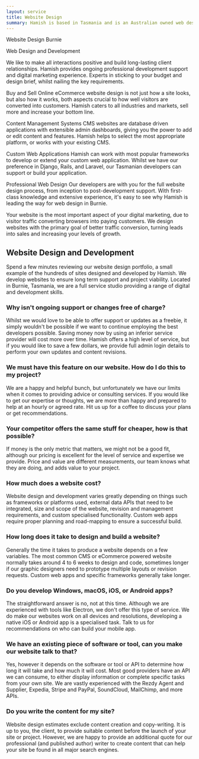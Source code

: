 ```yaml
---
layout: service
title: Website Design
summary: Hamish is based in Tasmania and is an Australian owned web design studio. Our capabilities include unique custom design and affordable development to ensure a website that suits your needs.
---
```


Website Design Burnie

Web Design and Development


We like to make all interactions positive and build long-lasting client relationships. Hamish provides ongoing professional development support and digital marketing experience. Experts in sticking to your budget and design brief, whilst nailing the key requirements.

Buy and Sell Online
eCommerce website design is not just how a site looks, but also how it works, both aspects crucial to how well visitors are converted into customers. Hamish caters to all industries and markets, sell more and increase your bottom line.

Content Management Systems
CMS websites are database driven applications with extensible admin dashboards, giving you the power to add or edit content and features. Hamish helps to select the most appropriate platform, or works with your existing CMS.

Custom Web Applications
Hamish can work with most popular frameworks to develop or extend your custom web application. Whilst we have our preference in Django, Rails, and Laravel, our Tasmanian developers can support or build your application.

Professional Web Design
Our developers are with you for the full website design process, from inception to post-development support. With first-class knowledge and extensive experience, it's easy to see why Hamish is leading the way for web design in Burnie.

Your website is the most important aspect of your digital marketing, due to visitor traffic converting browsers into paying customers. We design websites with the primary goal of better traffic conversion, turning leads into sales and increasing your levels of growth.

## Website Design and Development
Spend a few minutes reviewing our website design portfolio, a small example of the hundreds of sites designed and developed by Hamish. We develop websites to ensure long term support and project viability. Located in Burnie, Tasmania, we are a full service studio providing a range of digital and development skills.

### Why isn't ongoing support or changes free of charge?
Whilst we would love to be able to offer support or updates as a freebie, it simply wouldn't be possible if we want to continue employing the best developers possible. Saving money now by using an inferior service provider will cost more over time. Hamish offers a high level of service, but if you would like to save a few dollars, we provide full admin login details to perform your own updates and content revisions.

### We must have this feature on our website. How do I do this to my project?
We are a happy and helpful bunch, but unfortunately we have our limits when it comes to providing advice or consulting services. If you would like to get our expertise or thoughts, we are more than happy and prepared to help at an hourly or agreed rate. Hit us up for a coffee to discuss your plans or get recommendations.

### Your competitor offers the same stuff for cheaper, how is that possible?
If money is the only metric that matters, we might not be a good fit, although our pricing is excellent for the level of service and expertise we provide. Price and value are different measurements, our team knows what they are doing, and adds value to your project.

### How much does a website cost?
Website design and development varies greatly depending on things such as frameworks or platforms used, external data APIs that need to be integrated, size and scope of the website, revision and management requirements, and custom specialised functionality. Custom web apps require proper planning and road-mapping to ensure a successful build.

### How long does it take to design and build a website?
Generally the time it takes to produce a website depends on a few variables. The most common CMS or eCommerce powered website normally takes around 4 to 6 weeks to design and code, sometimes longer if our graphic designers need to prototype multiple layouts or revision requests. Custom web apps and specific frameworks generally take longer.

### Do you develop Windows, macOS, iOS, or Android apps?
The straightforward answer is no, not at this time. Although we are experienced with tools like Electron, we don't offer this type of service. We do make our websites work on all devices and resolutions, developing a native iOS or Android app is a specialised task. Talk to us for recommendations on who can build your mobile app.

### We have an existing piece of software or tool, can you make our website talk to that?
Yes, however it depends on the software or tool or API to determine how long it will take and how much it will cost. Most good providers have an API we can consume, to either display information or complete specific tasks from your own site. We are vastly experienced with the Rezdy Agent and Supplier, Expedia, Stripe and PayPal, SoundCloud, MailChimp, and more APIs.

### Do you write the content for my site?
Website design estimates exclude content creation and copy-writing. It is up to you, the client, to provide suitable content before the launch of your site or project. However, we are happy to provide an additional quote for our professional (and published author) writer to create content that can help your site be found in all major search engines.